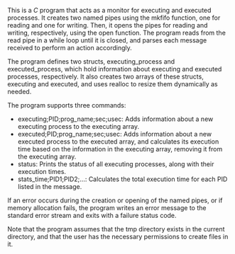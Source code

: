 This is a *C* program that acts as a monitor for executing and executed processes. It creates two named pipes using the mkfifo function, one for reading and one for writing. Then, it opens the pipes for reading and writing, respectively, using the open function. The program reads from the read pipe in a while loop until it is closed, and parses each message received to perform an action accordingly.

The program defines two structs, executing_process and executed_process, which hold information about executing and executed processes, respectively. It also creates two arrays of these structs, executing and executed, and uses realloc to resize them dynamically as needed.

The program supports three commands:

- executing;PID;prog_name;sec;usec: Adds information about a new executing process to the executing array.
- executed;PID;prog_name;sec;usec: Adds information about a new executed process to the executed array, and calculates its execution time based on the information in the executing array, removing it from the executing array.
- status: Prints the status of all executing processes, along with their execution times.
- stats_time;PID1;PID2;...: Calculates the total execution time for each PID listed in the message.

If an error occurs during the creation or opening of the named pipes, or if memory allocation fails, the program writes an error message to the standard error stream and exits with a failure status code.

Note that the program assumes that the tmp directory exists in the current directory, and that the user has the necessary permissions to create files in it.
